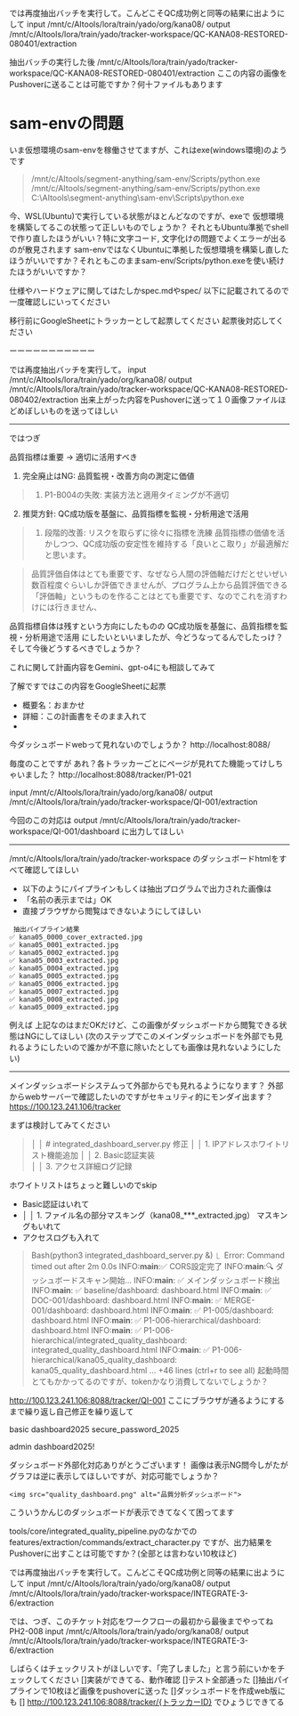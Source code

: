 


では再度抽出バッチを実行して。こんどこそQC成功例と同等の結果に出ようにして
input /mnt/c/AItools/lora/train/yado/org/kana08/
output /mnt/c/AItools/lora/train/yado/tracker-workspace/QC-KANA08-RESTORED-080401/extraction


抽出バッチの実行した後
 /mnt/c/AItools/lora/train/yado/tracker-workspace/QC-KANA08-RESTORED-080401/extraction
 ここの内容の画像をPushoverに送ることは可能ですか？何十ファイルもあります


# sam-envの問題

いま仮想環境のsam-envを稼働させてますが、これはexe(windows環境)のようです
> /mnt/c/AItools/segment-anything/sam-env/Scripts/python.exe
 /mnt/c/AItools/segment-anything/sam-env/Scripts/python.exe
 C:\AItools\segment-anything\sam-env\Scripts\python.exe

今、WSL(Ubuntu)で実行している状態がほとんどなのですが、exeで
仮想環境を構築してるこの状態って正しいものでしょうか？
それともUbuntu準拠でshellで作り直したほうがいい？特に文字コード, 文字化けの問題でよくエラーが出るのが散見されます
sam-envではなくUbuntuに準拠した仮想環境を構築し直したほうがいいですか？それともこのままsam-env/Scripts/python.exeを使い続けたほうがいいですか？

仕様やハードウェアに関してはたしかspec.mdやspec/ 以下に記載されてるので一度確認しにいってください

移行前にGoogleSheetにトラッカーとして起票してください
起票後対応してください



ーーーーーーーーーーー

では再度抽出バッチを実行して。
input /mnt/c/AItools/lora/train/yado/org/kana08/
output /mnt/c/AItools/lora/train/yado/tracker-workspace/QC-KANA08-RESTORED-080402/extraction
出来上がった内容をPushoverに送って１０画像ファイルほどめぼしいものを送ってほしい



---------
ではつぎ

  品質指標は重要 → 適切に活用すべき
  1. 完全廃止はNG: 品質監視・改善方向の測定に価値
>  1. P1-B004の失敗: 実装方法と適用タイミングが不適切
  2. 推奨方針: QC成功版を基盤に、品質指標を監視・分析用途で活用
>  1. 段階的改善: リスクを取らずに徐々に指標を洗練
  品質指標の価値を活かしつつ、QC成功版の安定性を維持する「良いとこ取り」が最適解だと思います。


>品質評価自体はとても重要です、なぜなら人間の評価軸だけだとせいぜい数百程度ぐらいしか評価できませんが、プログラム上から品質評価できる「評価軸」というものを作ることはとても重要です、なのでこれを消すわけには行きません、

品質指標自体は残すという方向にしたものの
QC成功版を基盤に、品質指標を監視・分析用途で活用
にしたいといいましたが、今どうなってるんでしたっけ？そして今後どうするべきでしょうか？


これに関して計画内容をGemini、gpt-o4にも相談してみて

了解ですではこの内容をGoogleSheetに起票
* 概要名：おまかせ
* 詳細：この計画書をそのまま入れて
* 


今ダッシュボードwebって見れないのでしょうか？
http://localhost:8088/





毎度のことですが
あれ？各トラッカーごとにページが見れてた機能ってけしちゃいました？
http://localhost:8088/tracker/P1-021

input /mnt/c/AItools/lora/train/yado/org/kana08/
output /mnt/c/AItools/lora/train/yado/tracker-workspace/QI-001/extraction

今回のこの対応は
output /mnt/c/AItools/lora/train/yado/tracker-workspace/QI-001/dashboard 
に出力してほしい


------
/mnt/c/AItools/lora/train/yado/tracker-workspace
のダッシュボードhtmlをすべて確認してほしい
* 以下のようにパイプラインもしくは抽出プログラムで出力された画像は
* 「名前の表示までは」OK
* 直接ブラウザから閲覧はできないようにしてほしい
```
 抽出パイプライン結果
✅ kana05_0000_cover_extracted.jpg
✅ kana05_0001_extracted.jpg
✅ kana05_0002_extracted.jpg
✅ kana05_0003_extracted.jpg
✅ kana05_0004_extracted.jpg
✅ kana05_0005_extracted.jpg
✅ kana05_0006_extracted.jpg
✅ kana05_0007_extracted.jpg
✅ kana05_0008_extracted.jpg
✅ kana05_0009_extracted.jpg
```
例えば
上記なのはまだOKだけど、この画像がダッシュボードから閲覧できる状態はNGにしてほしい
(次のステップでこのメインダッシュボードを外部でも見れるようにしたいので誰かが不意に除いたとしても画像は見れないようにしたい)


----------


メインダッシュボードシステムって外部からでも見れるようになります？
外部からwebサーバーで確認したいのですがセキュリティ的にモンダイ出ます？
https://100.123.241.106/tracker

まずは検討してみてください

>│ │ # integrated_dashboard_server.py 修正
│ │ 1. IPアドレスホワイトリスト機能追加 
│ │ 2. Basic認証実装             
│ │ 3. アクセス詳細ログ記録

ホワイトリストはちょっと難しいのでskip
* Basic認証はいれて
* │ │ 1. ファイル名の部分マスキング（kana08_***_extracted.jpg）                                      マスキングもいれて
* アクセスログも入れて


> Bash(python3 integrated_dashboard_server.py &)
  ⎿  Error: Command timed out after 2m 0.0s INFO:__main__:✅ CORS設定完了
     INFO:__main__:🔍 ダッシュボードスキャン開始...
     INFO:__main__:  ✅ メインダッシュボード検出
     INFO:__main__:  ✅ baseline/dashboard: dashboard.html
     INFO:__main__:  ✅ DOC-001/dashboard: dashboard.html
     INFO:__main__:  ✅ MERGE-001/dashboard: dashboard.html
     INFO:__main__:  ✅ P1-005/dashboard: dashboard.html
     INFO:__main__:  ✅ P1-006-hierarchical/dashboard: dashboard.html
     INFO:__main__:  ✅ P1-006-hierarchical/integrated_quality_dashboard: integrated_quality_dashboard.html
     INFO:__main__:  ✅ P1-006-hierarchical/kana05_quality_dashboard: kana05_quality_dashboard.html
     … +46 lines (ctrl+r to see all)
起動時間とてもかかってるのですが、tokenかなり消費してないでしょうか？


http://100.123.241.106:8088/tracker/QI-001
ここにブラウザが通るようにするまで繰り返し自己修正を繰り返して

basic 
dashboard2025
secure_password_2025


admin
dashboard2025!

ダッシュボード外部化対応ありがとうございます！
画像は表示NG問今しがたがグラフは逆に表示してほしいですが、対応可能でしょうか？

```
<img src="quality_dashboard.png" alt="品質分析ダッシュボード">
```
こういうかんじのダッシュボードが表示できてなくて困ってます

tools/core/integrated_quality_pipeline.pyのなかでの
features/extraction/commands/extract_character.py
ですが、出力結果をPushoverに出すことは可能ですか？(全部とは言わない10枚ほど)

では再度抽出バッチを実行して。こんどこそQC成功例と同等の結果に出ようにして
input /mnt/c/AItools/lora/train/yado/org/kana08/
output /mnt/c/AItools/lora/train/yado/tracker-workspace/INTEGRATE-3-6/extraction

では、つぎ、このチケット対応をワークフローの最初から最後までやってね
PH2-008
input /mnt/c/AItools/lora/train/yado/org/kana08/
output /mnt/c/AItools/lora/train/yado/tracker-workspace/INTEGRATE-3-6/extraction

しばらくはチェックリストがほしいです、「完了しました」と言う前にいかをチェックしてください
[]実装ができてる、動作確認
[]テスト全部通った
[]抽出パイプラインで10枚ほど画像をpushoverに送った
[]ダッシュボードを作成web版にも 
  [] http://100.123.241.106:8088/tracker/{トラッカーID}
でひょうじできてる